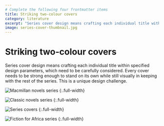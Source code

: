 ```yaml
---
# Complete the following four frontmatter items
title: Striking two-colour covers
category: literature
excerpt: "Series cover design means crafting each individual title within specified design parameters. Every cover needs to be strong enough to stand on its own while in keeping with the series."
image: series-cover-thumbnail.jpg
---
```


# Striking two-colour covers

Series cover design means crafting each individual title within specified design parameters, which need to be carefully considered. Every cover needs to be strong enough to stand on its own while still visually in keeping with the rest of the series. This is a unique design challenge.

![Macmillan novels series]({{site.baseurl}}/images/macmillan-novels-series-covers.jpg)
{:.full-width}

![Classic novels series]({{site.baseurl}}/images/covers-classic-novels.jpg)
{:.full-width}

![Series covers]({{site.baseurl}}/images/covers-sophiatown-fatherland.jpg)
{:.full-width}

![Fiction for Africa series]({{site.baseurl}}/images/covers-fiction-for-africa.jpg)
{:.full-width}
